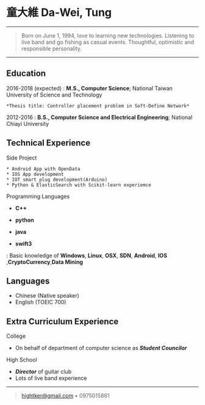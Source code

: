 童大維 Da-Wei, Tung
============

----

>  Born on June 1, 1994, love to learning new technologies.
>  Listening to live band and go fishing as casual events.
>  Thoughtful, optimistic and responsible personality.

----

Education
---------

2016-2018 (expected)
:   **M.S., Computer Science**; National Taiwan University of Science and Technology

    *Thesis title: Controller placement problem in Soft-Define Network*

2012-2016
:   **B.S., Computer Science and Electrical Engineering**; National Chiayi University

   



Technical Experience
--------------------

Side Project

    * Android App with OpenData 
    * IOS App development
    * IOT smart plug development(Arduino)
    * Python & ElasticSearch with Scikit-learn experiemce


Programming Languages
 * **C++**
 *  **python** 
 *  **java** 
 
 *  **swift3**

:   Basic knowledge of **Windows**, **Linux**, **OSX**, **SDN**, **Android**, **IOS** ,**CryptoCurrency**,**Data Mining**


Languages
----------------------------------------

* Chinese (Native speaker)
* English (TOEIC 700)


Extra Curriculum Experience
----------------------------------------
College
 * On behalf of department of computer science as 	***Student Councilor***

High School
 * ***Director*** of guitar club
 * Lots of live band experience


---


> <hightker@gmail.com> • 0975015861 
